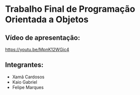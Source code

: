 # Trabalho Final de Programação Orientada a Objetos
## Vídeo de apresentação:
https://youtu.be/MpnK12WGic4
## Integrantes: 
- Xamã Cardosos
- Kaio Gabriel
- Felipe Marques
